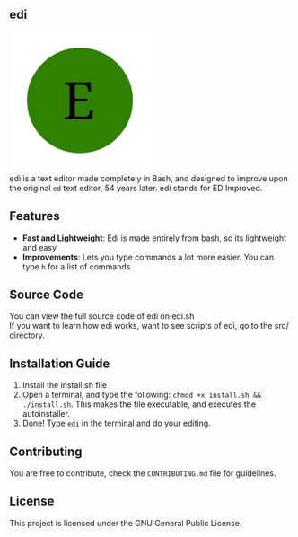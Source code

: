 ## edi
![edi logo](https://github.com/AronasGITHUB/edi/blob/main/screenshots/edi.png) 

edi is a text editor made completely in Bash, and designed to improve upon the original `ed` text editor, 54 years later. edi stands for ED Improved.  

## Features
- **Fast and Lightweight**: Edi is made entirely from bash, so its lightweight and easy
- **Improvements**: Lets you type commands a lot more easier. You can type `h` for a list of commands

## Source Code
You can view the full source code of edi on edi.sh \
If you want to learn how edi works, want to see scripts of edi, go to the src/ directory.

## Installation Guide
1. Install the install.sh file
2. Open a terminal, and type the following: `chmod +x install.sh && ./install.sh`. This makes the file executable, and executes the autoinstaller.
3. Done! Type `edi` in the terminal and do your editing.

## Contributing
You are free to contribute, check the `CONTRIBUTING.md` file for guidelines.

## License
This project is licensed under the GNU General Public License.
